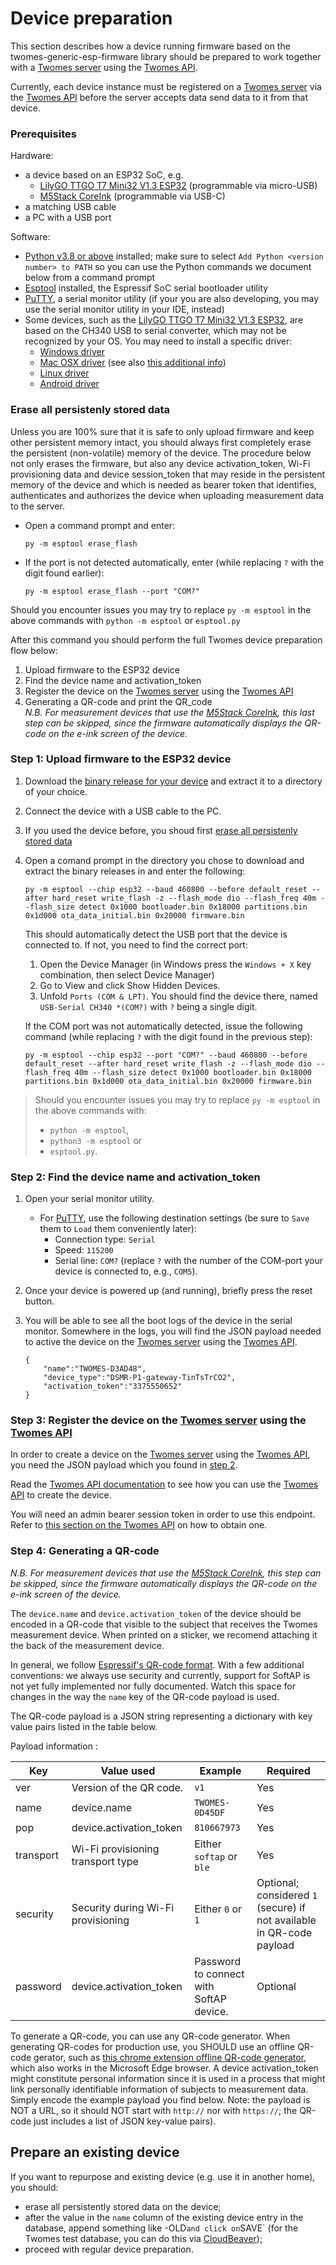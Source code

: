 # Device preparation

This section describes how a device running firmware based on the twomes-generic-esp-firmware library should be prepared to work together with a [Twomes server](https://github.com/energietransitie/twomes-backoffice-configuration) using the [Twomes API](https://github.com/energietransitie/twomes-backoffice-api).

Currently, each device instance must be registered on a [Twomes server](https://github.com/energietransitie/twomes-backoffice-configuration) via the [Twomes API](https://github.com/energietransitie/twomes-backoffice-api) before the server accepts data send data to it from that device.

### Prerequisites

Hardware:

* a device based on an ESP32 SoC, e.g.
	* [LilyGO TTGO T7 Mini32 V1.3 ESP32](https://github.com/LilyGO/ESP32-MINI-32-V1.3) (programmable via micro-USB)
	* [M5Stack CoreInk](https://github.com/m5stack/M5-CoreInk) (programmable via USB-C)
* a matching USB cable 
* a PC with a USB port

Software:

* [Python v3.8 or above](https://www.python.org/downloads/) installed; make sure to select `Add Python <version number> to PATH` so you can use the Python commands we document below from a command prompt
* [Esptool](https://github.com/espressif/esptool) installed, the Espressif SoC serial bootloader utility
* [PuTTY](https://www.chiark.greenend.org.uk/~sgtatham/putty/), a serial monitor utility (if your you are also developing, you may use the serial monitor utility in your IDE, instead)
* Some devices, such as the [LilyGO TTGO T7 Mini32 V1.3 ESP32](https://github.com/LilyGO/ESP32-MINI-32-V1.3), are based on the  CH340 USB to serial converter, which may not be recognized by your OS. You may need to install a specific driver:
	* [Windows driver](http://www.wch.cn/download/CH341SER_EXE.html)
	* [Mac OSX driver](http://www.wch.cn/download/CH341SER_MAC_ZIP.html) (see also [this additional info](https://kig.re/2014/12/31/how-to-use-arduino-nano-mini-pro-with-CH340G-on-mac-osx-yosemite.html))
	* [Linux driver](http://www.wch.cn/download/CH341SER_LINUX_ZIP.html)
	* [Android driver](http://www.wch.cn/download/CH341SER_ANDROID_ZIP.html)

### Erase all persistenly stored data

Unless you are 100% sure that it is safe to only upload firmware and keep other persistent memory intact, you should always first completely erase the persistent (non-volatile) memory of the device. The procedure below not only erases the firmware, but also any device activation_token, Wi-Fi provisioning data and device session_token that may reside in the persistent memory of the device and which is needed as bearer token that identifies, authenticates and authorizes the device when uploading measurement data to the server.
*	Open a command prompt and enter:
	```shell
	py -m esptool erase_flash
	```
*	If the port is not detected automatically, enter (while replacing `?`  with the digit found earlier):
	```shell
	py -m esptool erase_flash --port "COM?" 
	```
Should you encounter issues you may try to replace `py -m esptool` in the above commands with `python -m esptool` or `esptool.py`

After this command you should perform the full Twomes device preparation flow below:

1. Upload firmware to the ESP32 device
2. Find the device name and activation_token
3. Register the device on the [Twomes server](https://github.com/energietransitie/twomes-backoffice-configuration) using the [Twomes API](https://github.com/energietransitie/twomes-backoffice-api)
4. Generating a QR-code and print the QR_code<br>
<i>N.B. For measurement devices that use the [M5Stack CoreInk](https://github.com/m5stack/M5-CoreInk), this last step can be skipped, since the firmware automatically displays the QR-code on the e-ink screen of the device.</i>
 

### Step 1: Upload firmware to the ESP32 device

1. Download the [binary release for your device](https://github.com/energietransitie/twomes-generic-esp-firmware/releases) and extract it to a directory of your choice.
2. Connect the device with a USB cable to the PC.
3. If you used the device before, you shoud first [erase all persistenly stored data](#erase-all-persistenly-stored-data)
4.	Open a comand prompt in the directory you chose to download and extract the binary releases in and enter the following:
	```shell
	py -m esptool --chip esp32 --baud 460800 --before default_reset --after hard_reset write_flash -z --flash_mode dio --flash_freq 40m --flash_size detect 0x1000 bootloader.bin 0x18000 partitions.bin 0x1d000 ota_data_initial.bin 0x20000 firmware.bin  
	```

	This should automatically detect the USB port that the device is connected to. If not, you need to find the correct port:
	1. Open the Device Manager (in Windows press the `Windows + X` key combination, then select Device Manager)
	2. Go to View and click Show Hidden Devices. 
	3. Unfold `Ports (COM & LPT)`. You should find the device there, named `USB-Serial CH340 *(COM?)` with `?` being a single digit.  
	
	If the COM port was not automatically detected, issue the following command (while replacing `?` with the digit found in the previous step): 
	```shell
	py -m esptool --chip esp32 --port "COM?" --baud 460800 --before default_reset --after hard_reset write_flash -z --flash_mode dio --flash_freq 40m --flash_size detect 0x1000 bootloader.bin 0x18000 partitions.bin 0x1d000 ota_data_initial.bin 0x20000 firmware.bin
	```

> Should you encounter issues you may try to replace `py -m esptool` in the above commands with:
>
> - `python -m esptool`, 
> - `python3 -m esptool` or
> - `esptool.py`.

### Step 2: Find the device name and activation_token

1. Open your serial monitor utility.
	*  For [PuTTY](https://www.chiark.greenend.org.uk/~sgtatham/putty/), use the following destination settings (be sure to `Save` them to `Load` them conveniently later):
		* Connection type: `Serial`
		* Speed: `115200`
		* Serial line: `COM?` (replace `?` with the number of the COM-port your device is connected to, e.g., `COM5`). 
2. Once your device is powered up (and running), briefly press the reset button.
3. You will be able to see all the boot logs of the device in the serial monitor. Somewhere in the logs, you will find the JSON payload needed to active the device on the [Twomes server](https://github.com/energietransitie/twomes-backoffice-configuration) using the [Twomes API](https://github.com/energietransitie/twomes-backoffice-api).

	```json5 title="Example JSON payload inside device logs"
	{
		"name":"TWOMES-D3AD48",
		"device_type":"DSMR-P1-gateway-TinTsTrCO2",
		"activation_token":"3375550652"
	}
	```

### Step 3: Register the device on the [Twomes server](https://github.com/energietransitie/twomes-backoffice-configuration) using the [Twomes API](https://github.com/energietransitie/twomes-backoffice-api)

In order to create a device on the [Twomes server](https://github.com/energietransitie/twomes-backoffice-configuration) using the [Twomes API](https://github.com/energietransitie/twomes-backoffice-api), you need the JSON payload which you found in [step 2](#step-2-find-a-devices-name-and-activationtoken).

Read the [Twomes API documentation](https://api.energietransitiewindesheim.nl/docs#/default/device_create_device_post) to see how you can use the [Twomes API](https://github.com/energietransitie/twomes-backoffice-api) to create the device. 

You will need an admin bearer session token in order to use this endpoint. Refer to [this section on the Twomes API](https://github.com/energietransitie/twomes-backoffice-api#deploying-new-admin-accounts-to-apitstenergietransitiewindesheimnl) on how to obtain one.

### Step 4: Generating a QR-code
<i>N.B. For measurement devices that use the [M5Stack CoreInk](https://github.com/m5stack/M5-CoreInk), this step can be skipped, since the firmware automatically displays the QR-code on the e-ink screen of the device.</i>

The `device.name` and `device.activation_token` of the device should be encoded in a QR-code that visible to the subject that receives the Twomes measurement device. When printed on a sticker, we recomend attaching it the back of the measurement device.

In general, we follow [Espressif's QR-code format](https://github.com/espressif/esp-idf-provisioning-android#qr-code-scan). With a few additional conventions: we always use security and currently, support for SoftAP is not yet fully implemented nor fully documented. Watch this space for changes in the way the `name` key of the QR-code payload is used.

The QR-code payload is a JSON string representing a dictionary with key value pairs listed in the table below.

Payload information : 

| Key       	| Value used                           	| Example                                  	| Required                                                            	|
|-----------	|------------------------------------	|-----------------------------------------	|---------------------------------------------------------------------	|
| ver       	| Version of the QR code.            	| `v1`				               	| Yes                                                                 	|
| name      	| device.name	 		 	| `TWOMES-0D45DF`                             	| Yes                                                                 	|
| pop       	| device.activation_token              	| `810667973`				   	| Yes								 	|
| transport 	| Wi-Fi provisioning transport type 	| Either `softap` or `ble`	               	| Yes                                                                 	|
| security  	| Security during Wi-Fi provisioning  	| Either `0` or `1`		              	| Optional; considered `1` (secure) if not available in QR-code payload	|
| password  	| device.activation_token         	| Password to connect with SoftAP device. 	| Optional                                                            	|

To generate a QR-code, you can use any QR-code generator. When generating QR-codes for production use, you SHOULD use an offline QR-code gerator, such as [this chrome extension offline QR-code generator](https://chrome.google.com/webstore/detail/offline-qr-code-generator/fehmldbcmhbdkofkiaedfejkalnidchm), which also works in the Microsoft Edge browser. A device activation_token might constitute personal information since it is used in a process that might link personally identifiable information of subjects to measurement data. Simply encode the example payload you find below. Note: the payload is NOT a URL, so it should NOT start with `http://` nor with `https://`; the QR-code just includes a list of JSON key-value pairs).

## Prepare an existing device

If you want to repurpose and existing device (e.g. use it in another home), you should:

* erase all persistently stored data on the device;
* after the value in the `name` column of the existing device entry in the database, append something like -OLD` and click on `SAVE` (for the Twomes test database, you can do this via [CloudBeaver](https://db.energietransitiewindesheim.nl/#/));
*  proceed with regular device preparation.
